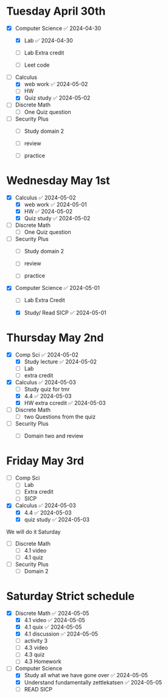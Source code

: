 # Tuesday April 30th

- [x] Computer Science ✅ 2024-04-30
	- [x] Lab ✅ 2024-04-30
	- [ ] Lab Extra credit 
	- [ ] Leet code


- [ ] Calculus 
	- [x] web work ✅ 2024-05-02
	- [ ] HW 
	- [x] Quiz study ✅ 2024-05-02

- [ ]  Discrete Math
	- [ ] One Quiz question

- [ ]  Security Plus 
	- [ ] Study domain 2 
	- [ ] review 
	- [ ] practice 


# Wednesday May 1st


- [x] Calculus ✅ 2024-05-02
	- [x] web work ✅ 2024-05-01
	- [x] HW ✅ 2024-05-02
	- [x] Quiz study ✅ 2024-05-02

- [ ]  Discrete Math
	- [ ] One Quiz question

- [ ]  Security Plus 
	- [ ] Study domain 2 
	- [ ] review 
	- [ ] practice 


- [x] Computer Science ✅ 2024-05-01
	- [ ] Lab Extra Credit
	- [x] Study/ Read SICP ✅ 2024-05-01


# Thursday May 2nd

- [x] Comp Sci ✅ 2024-05-02
	- [x] Study lecture ✅ 2024-05-02
	- [ ] Lab
	- [ ] extra credit
- [x] Calculus ✅ 2024-05-03
	- [ ] Study quiz for tmr 
	- [x] 4.4 ✅ 2024-05-03
	- [x] HW extra ccredit ✅ 2024-05-03
- [ ] Discrete Math 
	- [ ] two Questions from the quiz
- [ ] Security Plus 
	- [ ] Domain two and review 


# Friday May 3rd 

- [ ] Comp Sci 
	- [ ] Lab 
	- [ ] Extra credit 
	- [ ] SICP 
- [x] Calculus ✅ 2024-05-03
	- [x] 4.4 ✅ 2024-05-03
	- [x] quiz study ✅ 2024-05-03

We will do it Saturday 
- [ ] Discrete Math
	- [ ] 4.1 video 
	- [ ] 4.1 quiz 

- [ ] Security Plus 
	- [ ] Domain 2 

# Saturday  Strict schedule 

- [x] Discrete Math ✅ 2024-05-05
	- [x] 4.1 video ✅ 2024-05-05
	- [x] 4.1 quix ✅ 2024-05-05
	- [x] 4.1 discussion ✅ 2024-05-05
	- [ ] activity 3 
	- [ ] 4.3 video 
	- [ ] 4.3 quiz 
	- [ ] 4.3 Homework 

- [ ] Computer Science 
	- [x] Study all what we have gone over ✅ 2024-05-05
	- [x] Understand fundamentally zettlekatsen ✅ 2024-05-05
	- [ ] READ SICP 
